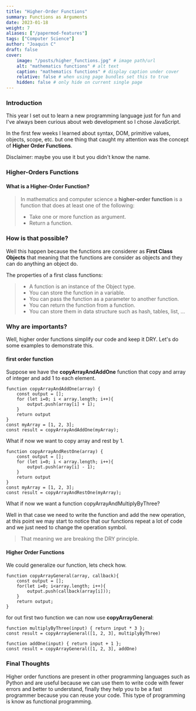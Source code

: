 ```yaml
---
title: "Higher-Order Functions"
summary: Functions as Arguments
date: 2023-01-18
weight: 7
aliases: ["/papermod-features"]
tags: ["Computer Science"]
author: "Joaquin C"
draft: false
cover:
    image: "/posts/higher_functions.jpg" # image path/url
    alt: "mathematics functions" # alt text
    caption: "mathematics functions" # display caption under cover
    relative: false # when using page bundles set this to true
    hidden: false # only hide on current single page
---
```


### Introduction
This year I set out to learn a new programming language just for fun and I've always been curious about web development so I chose JavaScript.

In the first few weeks I learned about syntax, DOM, primitive values, objects, scope, etc. but one thing that caught my attention was the concept of **Higher Order Functions**.

Disclaimer: maybe you use it but you didn't know the name.

### Higher-Orders Functions

#### What is a Higher-Order Function?
> In mathematics and computer science a **higher-order function** is a function that does at least one of the following:
>- Take one or more function as argument.
>- Return a function.


### How is that possible?
Well this happen because the functions are considerer as **First Class Objects** that meaning that the functions are consider as objects and they can do anything an object do.

The properties of a first class functions:
>- A function is an instance of the Object type.
>- You can store the function in a variable.
>- You can pass the function as a parameter to another function.
>- You can return the function from a function.
>- You can store them in data structure such as hash, tables, list, ...

### Why are importants?
Well, higher order functions simplify our code and keep it DRY.
Let's do some examples to demonstrate this.

#### first order function
Suppose we have the **copyArrayAndAddOne** function that copy and array of integer and add 1 to each element.

```shell
function copyArrayAndAddOne(array) {
    const output = [];
    for (let i=0; i < array.length; i++){
        output.push(array[i] + 1);
    }
    return output
}
const myArray = [1, 2, 3];
const result = copyArrayAndAddOne(myArray);
```

What if now we want to copy array and rest by 1.

```shell
function copyArrayAndRestOne(array) {
    const output = [];
    for (let i=0; i < array.length; i++){
        output.push(array[i] - 1);
    }
    return output
}
const myArray = [1, 2, 3];
const result = copyArrayAndRestOne(myArray);
```
What if now we want a function copyArrayAndMultiplyByThree? 

Well in that case we need to write the function and add the new operation, at this point we may start to notice that our functions repeat a lot of code and we just need to change the operation symbol.
 
> That meaning we are breaking the DRY principle.

#### Higher Order Functions
We could generalize our function, lets check how.

```shell
function copyArrayGeneral(array, callback){
    const output = [];
    for(let i=0; i<array.length; i++){
        output.push(callback(array[i]));
    }
    return output;
}

``` 
for out first two function we can now use **copyArrayGeneral**:

```shell
function multiplyByThree(input) { return input * 3 };
const result = copyArrayGeneral([1, 2, 3], multiplyByThree)
```

```shell
function addOne(input) { return input + 1 };
const result = copyArrayGeneral([1, 2, 3], addOne)

```
### Final Thoughts
Higher order functions are present in other programming languages such as Python and are useful because we can use them to write code with fewer errors and better to understand, finally they help you to be a fast programmer because you can reuse your code.
This type of programming is know as functional programming.